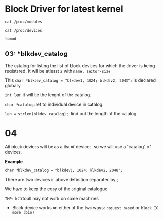 # Block Driver for latest kernel


`cat /proc/modules`

`cat /proc/devices`

`lsmod`

## 03: *blkdev_catalog
The catalog for listing the list of block devices for which the driver is being registered. It will be atleast `2` with `name, sector-size`

This `char *blkdev_catalog = "blkdev1, 1024; blkdev2, 2048";` is declared globally

`int len`: it will be the lenght of the catalog.

`char *catalog`: ref to individual device in catalog.

`len = strlen(blkdev_catalog);`: find out the length of the catalog

# 04

All block devices will be as a list of devices. so we will use a "catalog" of devices.

**Example**

`char *blkdev_catalog = "blkdev1, 1024; blkdev2, 2048";`

There are two devices in above definition separated by `;`

We have to keep the copy of the original catalogue

`IMP:` kstrtoull may not work on some machines


* Block device works on either of the two ways: `request based` or `block IO mode (bio) `